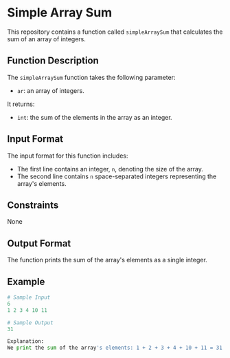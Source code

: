 # Simple Array Sum

This repository contains a function called `simpleArraySum` that calculates the sum of an array of integers.

## Function Description

The `simpleArraySum` function takes the following parameter:

- `ar`: an array of integers.

It returns:

- `int`: the sum of the elements in the array as an integer.

## Input Format

The input format for this function includes:

- The first line contains an integer, `n`, denoting the size of the array.
- The second line contains `n` space-separated integers representing the array's elements.

## Constraints

None

## Output Format

The function prints the sum of the array's elements as a single integer.

## Example

```python
# Sample Input
6
1 2 3 4 10 11

# Sample Output
31

Explanation:
We print the sum of the array's elements: 1 + 2 + 3 + 4 + 10 + 11 = 31
